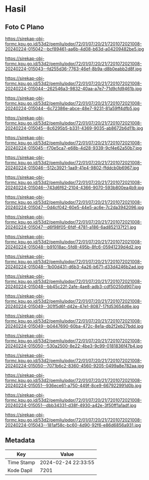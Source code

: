 # Hasil

## Foto C Plano

https://sirekap-obj-formc.kpu.go.id/53d2/pemilu/pdpr/72/01/07/20/21/7201072021008-20240224-015042--bcf89461-aa6b-4d08-b63d-a04209482be5.jpg

https://sirekap-obj-formc.kpu.go.id/53d2/pemilu/pdpr/72/01/07/20/21/7201072021008-20240224-015043--fd255d36-7763-46ef-8b9a-d8b0eabb2d8f.jpg

https://sirekap-obj-formc.kpu.go.id/53d2/pemilu/pdpr/72/01/07/20/21/7201072021008-20240224-015044--262546a3-9832-40aa-a7e7-71d9cfd9461b.jpg

https://sirekap-obj-formc.kpu.go.id/53d2/pemilu/pdpr/72/01/07/20/21/7201072021008-20240224-015044--6c72386e-abce-48e7-9231-81a59ff4dfb5.jpg

https://sirekap-obj-formc.kpu.go.id/53d2/pemilu/pdpr/72/01/07/20/21/7201072021008-20240224-015045--8c6295b5-b331-4369-9035-ab8672b6d11b.jpg

https://sirekap-obj-formc.kpu.go.id/53d2/pemilu/pdpr/72/01/07/20/21/7201072021008-20240224-015045--f70e5ca7-e68b-4d28-9339-9cf4e62a50b7.jpg

https://sirekap-obj-formc.kpu.go.id/53d2/pemilu/pdpr/72/01/07/20/21/7201072021008-20240224-015046--512c3921-1aa9-41e4-9802-ffddcb0b6967.jpg

https://sirekap-obj-formc.kpu.go.id/53d2/pemilu/pdpr/72/01/07/20/21/7201072021008-20240224-015046--743d6f62-2104-4366-9070-593b800ea4b9.jpg

https://sirekap-obj-formc.kpu.go.id/53d2/pemilu/pdpr/72/01/07/20/21/7201072021008-20240224-015047--0d4cf042-60e5-44e5-ac6e-7c2da3942096.jpg

https://sirekap-obj-formc.kpu.go.id/53d2/pemilu/pdpr/72/01/07/20/21/7201072021008-20240224-015047--d6f98f05-6fdf-4781-a186-6ad852137f21.jpg

https://sirekap-obj-formc.kpu.go.id/53d2/pemilu/pdpr/72/01/07/20/21/7201072021008-20240224-015048--b91018ac-5fd8-495b-8fc6-05941239d4d2.jpg

https://sirekap-obj-formc.kpu.go.id/53d2/pemilu/pdpr/72/01/07/20/21/7201072021008-20240224-015048--1b00d431-d6b3-4a26-b671-d33d4246b2ad.jpg

https://sirekap-obj-formc.kpu.go.id/53d2/pemilu/pdpr/72/01/07/20/21/7201072021008-20240224-015048--bb45c22f-2afe-4ae8-adb3-cdf50250d907.jpg

https://sirekap-obj-formc.kpu.go.id/53d2/pemilu/pdpr/72/01/07/20/21/7201072021008-20240224-015049--301f5d6f-d42e-47e1-8087-17fd53654d6e.jpg

https://sirekap-obj-formc.kpu.go.id/53d2/pemilu/pdpr/72/01/07/20/21/7201072021008-20240224-015049--b0447690-60ba-472c-8e1a-db2f2eb27bdd.jpg

https://sirekap-obj-formc.kpu.go.id/53d2/pemilu/pdpr/72/01/07/20/21/7201072021008-20240224-015050--530a2500-8e22-4be3-9c99-0181836f47b4.jpg

https://sirekap-obj-formc.kpu.go.id/53d2/pemilu/pdpr/72/01/07/20/21/7201072021008-20240224-015050--7071b6c2-8360-4560-9205-0499a8e782aa.jpg

https://sirekap-obj-formc.kpu.go.id/53d2/pemilu/pdpr/72/01/07/20/21/7201072021008-20240224-015051--936ece61-a750-449f-8ce9-667922991d0b.jpg

https://sirekap-obj-formc.kpu.go.id/53d2/pemilu/pdpr/72/01/07/20/21/7201072021008-20240224-015051--dbb34331-d38f-4930-a42e-3f50ff1a1adf.jpg

https://sirekap-obj-formc.kpu.go.id/53d2/pemilu/pdpr/72/01/07/20/21/7201072021008-20240224-015043--181af58c-bc60-4d90-92f6-e86d6856a931.jpg


## Metadata

| Key        | Value               |
| ---------- | ------------------- |
| Time Stamp | 2024-02-24 22:33:55 |
| Kode Dapil | 7201                |



